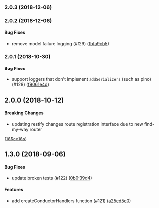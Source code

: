 <a name="2.0.3"></a>
### 2.0.3 (2018-12-06)


<a name="2.0.2"></a>
### 2.0.2 (2018-12-06)


#### Bug Fixes

* remove model failure logging (#129) ([fbfa9cb5](https://github.com/restify/conductor/commit/fbfa9cb5))


<a name="2.0.1"></a>
### 2.0.1 (2018-10-30)


#### Bug Fixes

* support loggers that don't implement `addSerializers` (such as pino) (#128) ([f9061e4d](https://github.com/restify/conductor/commit/f9061e4d))


<a name="2.0.0"></a>
## 2.0.0 (2018-10-12)


#### Breaking Changes

* updating restify changes route registration interface
due to new find-my-way router

 ([165ee16a](https://github.com/restify/conductor/commit/165ee16a))


<a name="1.3.0"></a>
## 1.3.0 (2018-09-06)


#### Bug Fixes

* update broken tests (#122) ([0b0f39d4](https://github.com/restify/conductor/commit/0b0f39d4))


#### Features

* add createConductorHandlers function (#121) ([a25ed5c0](https://github.com/restify/conductor/commit/a25ed5c0))


